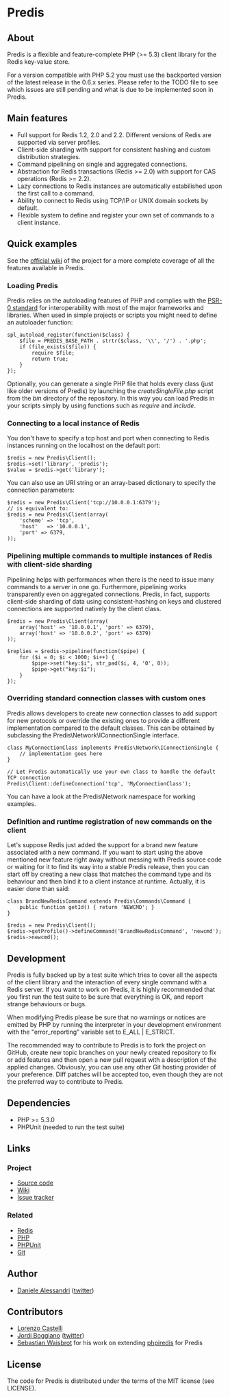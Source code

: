 # Predis #

## About ##

Predis is a flexible and feature-complete PHP (>= 5.3) client library for the Redis key-value store.

For a version compatible with PHP 5.2 you must use the backported version of the latest release in the 0.6.x series.
Please refer to the TODO file to see which issues are still pending and what is due to be implemented soon in Predis.


## Main features ##

- Full support for Redis 1.2, 2.0 and 2.2. Different versions of Redis are supported via server profiles.
- Client-side sharding with support for consistent hashing and custom distribution strategies.
- Command pipelining on single and aggregated connections.
- Abstraction for Redis transactions (Redis >= 2.0) with support for CAS operations (Redis >= 2.2).
- Lazy connections to Redis instances are automatically estabilished upon the first call to a command.
- Ability to connect to Redis using TCP/IP or UNIX domain sockets by default.
- Flexible system to define and register your own set of commands to a client instance.


## Quick examples ##

See the [official wiki](http://wiki.github.com/nrk/predis) of the project for a more 
complete coverage of all the features available in Predis.


### Loading Predis

Predis relies on the autoloading features of PHP and complies with the 
[PSR-0 standard](http://groups.google.com/group/php-standards/web/psr-0-final-proposal) 
for interoperability with most of the major frameworks and libraries.
When used in simple projects or scripts you might need to define an autoloader function:

    spl_autoload_register(function($class) {
        $file = PREDIS_BASE_PATH . strtr($class, '\\', '/') . '.php';
        if (file_exists($file)) {
            require $file;
            return true;
        }
    });

Optionally, you can generate a single PHP file that holds every class (just like older versions of Predis) 
by launching the _createSingleFile.php_ script from the _bin_ directory of the repository. In this way 
you can load Predis in your scripts simply by using functions such as _require_ and _include_.


### Connecting to a local instance of Redis ###

You don't have to specify a tcp host and port when connecting to Redis instances running on the 
localhost on the default port:

    $redis = new Predis\Client();
    $redis->set('library', 'predis');
    $value = $redis->get('library');

You can also use an URI string or an array-based dictionary to specify the connection parameters:

    $redis = new Predis\Client('tcp://10.0.0.1:6379');
    // is equivalent to:
    $redis = new Predis\Client(array(
        'scheme' => 'tcp',
        'host'   => '10.0.0.1',
        'port' => 6379,
    ));


### Pipelining multiple commands to multiple instances of Redis with client-side sharding ###

Pipelining helps with performances when there is the need to issue many commands to a server 
in one go. Furthermore, pipelining works transparently even on aggregated connections. Predis,
in fact, supports client-side sharding of data using consistent-hashing on keys and clustered 
connections are supported natively by the client class.

    $redis = new Predis\Client(array(
        array('host' => '10.0.0.1', 'port' => 6379),
        array('host' => '10.0.0.2', 'port' => 6379)
    ));

    $replies = $redis->pipeline(function($pipe) {
        for ($i = 0; $i < 1000; $i++) {
            $pipe->set("key:$i", str_pad($i, 4, '0', 0));
            $pipe->get("key:$i");
        }
    });


### Overriding standard connection classes with custom ones ###

Predis allows developers to create new connection classes to add support for new protocols 
or override the existing ones to provide a different implementation compared to the default 
classes. This can be obtained by subclassing the Predis\Network\IConnectionSingle interface.

    class MyConnectionClass implements Predis\Network\IConnectionSingle {
        // implementation goes here
    }

    // Let Predis automatically use your own class to handle the default TCP connection
    Predis\Client::defineConnection('tcp', 'MyConnectionClass');


You can have a look at the Predis\Network namespace for working examples.


### Definition and runtime registration of new commands on the client ###

Let's suppose Redis just added the support for a brand new feature associated 
with a new command. If you want to start using the above mentioned new feature 
right away without messing with Predis source code or waiting for it to find 
its way into a stable Predis release, then you can start off by creating a new 
class that matches the command type and its behaviour and then bind it to a 
client instance at runtime. Actually, it is easier done than said:

    class BrandNewRedisCommand extends Predis\Commands\Command {
        public function getId() { return 'NEWCMD'; }
    }

    $redis = new Predis\Client();
    $redis->getProfile()->defineCommand('BrandNewRedisCommand', 'newcmd');
    $redis->newcmd();


## Development ##

Predis is fully backed up by a test suite which tries to cover all the aspects of the 
client library and the interaction of every single command with a Redis server. If you 
want to work on Predis, it is highly recommended that you first run the test suite to 
be sure that everything is OK, and report strange behaviours or bugs.

When modifying Predis please be sure that no warnings or notices are emitted by PHP 
by running the interpreter in your development environment with the "error_reporting"
variable set to E_ALL | E_STRICT.

The recommended way to contribute to Predis is to fork the project on GitHub, create 
new topic branches on your newly created repository to fix or add features and then 
open a new pull request with a description of the applied changes. Obviously, you can 
use any other Git hosting provider of your preference. Diff patches will be accepted 
too, even though they are not the preferred way to contribute to Predis.


## Dependencies ##

- PHP >= 5.3.0
- PHPUnit (needed to run the test suite)

## Links ##

### Project ###
- [Source code](http://github.com/nrk/predis/)
- [Wiki](http://wiki.github.com/nrk/predis/)
- [Issue tracker](http://github.com/nrk/predis/issues)

### Related ###
- [Redis](http://code.google.com/p/redis/)
- [PHP](http://php.net/)
- [PHPUnit](http://www.phpunit.de/)
- [Git](http://git-scm.com/)

## Author ##

- [Daniele Alessandri](mailto:suppakilla@gmail.com) ([twitter](http://twitter.com/JoL1hAHN))

## Contributors ##

- [Lorenzo Castelli](http://github.com/lcastelli)
- [Jordi Boggiano](http://github.com/Seldaek) ([twitter](http://twitter.com/seldaek))
- [Sebastian Waisbrot](http://github.com/seppo0010) for his work on extending [phpiredis](http://github.com/seppo0010/phpiredis) for Predis

## License ##

The code for Predis is distributed under the terms of the MIT license (see LICENSE).
